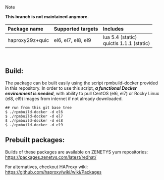 > [!NOTE]
> **This branch is not maintained anymore.**

| Package&nbsp;name | Supported&nbsp;targets | Includes |
| :--- | :--- | :--- |
| haproxy29z+quic | <nobr>el6, el7, el8, el9</nobr> | <nobr>lua 5.4 (static)</nobr><br/><nobr>quictls 1.1.1 (static)</nobr> |
<br/>


## Build:

The package can be built easily using the script rpmbuild-docker provided in this repository. In order to use this script, _**a functional Docker environment is needed**_, with ability to pull CentOS (el6, el7) or Rocky Linux (el8, el9) images from internet if not already downloaded.

```
## run from this git base tree
$ ./rpmbuild-docker -d el6
$ ./rpmbuild-docker -d el7
$ ./rpmbuild-docker -d el8
$ ./rpmbuild-docker -d el9
```

## Prebuilt packages:

Builds of these packages are available on ZENETYS yum repositories:<br/>
https://packages.zenetys.com/latest/redhat/

For alternatives, checkout HAProxy wiki:<br/>
https://github.com/haproxy/wiki/wiki/Packages
